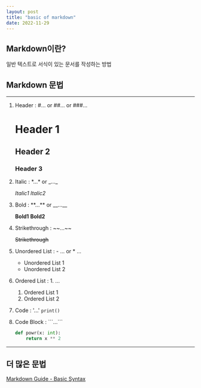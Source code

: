 ```yaml
---
layout: post
title: "basic of markdown"
date: 2022-11-29
---
```


## Markdown이란?
일반 텍스트로 서식이 있는 문서를 작성하는 방법
## Markdown 문법
---
1. Header : \#... or \##... or \###...

    # Header 1
    ## Header 2
    ### Header 3

2. Italic : \*...* or \_..._

    *Italic1*
    _Italic2_

3. Bold : \*\*...** or \_\_...__

    **Bold1**
    __Bold2__

4. Strikethrough : \~\~...~~

    ~~Strikethrough~~

5. Unordered List : \- ... or \* ...

    - Unordered List 1
    * Unordered List 2

6. Ordered List : 1. ...

    1. Ordered List 1
    2. Ordered List 2

7. Code : \'...'
    `print()`

8. Code Block : \`\`\`...```
    ```python
    def powr(x: int):
    	return x ** 2
    ```

---

## 더 많은 문법
[Markdown Guide - Basic Syntax](https://www.markdownguide.org/basic-syntax/)
